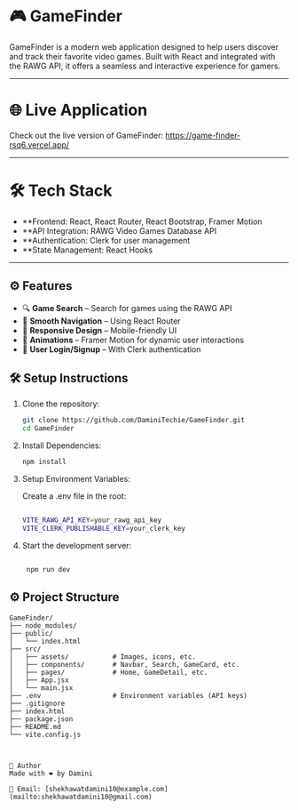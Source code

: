 # 🎮 GameFinder



GameFinder is a modern web application designed to help users discover and track their favorite video games. Built with React and integrated with the RAWG API, it offers a seamless and interactive experience for gamers.

---


# 🌐 Live Application



Check out the live version of GameFinder: https://game-finder-rsq6.vercel.app/

---



# 🛠️ Tech Stack
- **Frontend: React, React Router, React Bootstrap, Framer Motion
- **API Integration: RAWG Video Games Database API
- **Authentication: Clerk for user management
- **State Management: React Hooks

---

##  ⚙️ Features
- 🔍 **Game Search** – Search for games using the RAWG API  
- 🧭 **Smooth Navigation** – Using React Router  
- 📱 **Responsive Design** – Mobile-friendly UI  
- 🎨 **Animations** – Framer Motion for dynamic user interactions  
- 🔐 **User Login/Signup** – With Clerk authentication



## 🛠️ Setup Instructions

1. Clone the repository:
   ```bash
   git clone https://github.com/DaminiTechie/GameFinder.git
   cd GameFinder

2.  Install Dependencies:
    ```bash
    npm install

3. Setup Environment Variables:

   Create a .env file in the root:

   ```bash

   VITE_RAWG_API_KEY=your_rawg_api_key
   VITE_CLERK_PUBLISHABLE_KEY=your_clerk_key

4. Start the development server:
  
   ```bash

    npm run dev


## ⚙️ Project Structure

```plaintext
GameFinder/
├── node_modules/
├── public/
│   └── index.html
├── src/
│   ├── assets/           # Images, icons, etc.
│   ├── components/       # Navbar, Search, GameCard, etc.
│   ├── pages/            # Home, GameDetail, etc.
│   ├── App.jsx
│   └── main.jsx
├── .env                  # Environment variables (API keys)
├── .gitignore
├── index.html
├── package.json
├── README.md
└── vite.config.js



👤 Author
Made with ❤️ by Damini

📧 Email: [shekhawatdamini10@example.com](mailto:shekhawatdamini10@gmail.com)  




    

